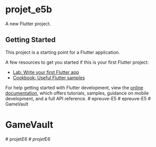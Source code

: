 # projet_e5b

A new Flutter project.

## Getting Started

This project is a starting point for a Flutter application.

A few resources to get you started if this is your first Flutter project:

- [Lab: Write your first Flutter app](https://docs.flutter.dev/get-started/codelab)
- [Cookbook: Useful Flutter samples](https://docs.flutter.dev/cookbook)

For help getting started with Flutter development, view the
[online documentation](https://docs.flutter.dev/), which offers tutorials,
samples, guidance on mobile development, and a full API reference.
#   e p r e u v e - E 5  
 #   e p r e u v e - E 5  
 # GameVault
# GameVault
#   p r o j e t _ E 6  
 #   p r o j e t _ E 6  
 